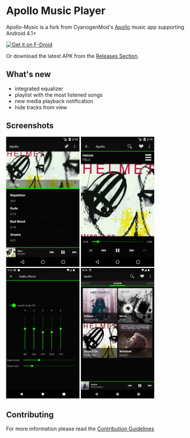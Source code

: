 # Apollo Music Player

Apollo-Music is a fork from CyanogenMod's <a href="https://github.com/adneal/Apollo-CM">Apollo<a/> music app supporting Android 4.1+

[<img src="https://fdroid.gitlab.io/artwork/badge/get-it-on.png"
     alt="Get it on F-Droid"
     height="80">](https://f-droid.org/packages/org.nuclearfog.apollo/)

Or download the latest APK from the [Releases Section](https://github.com/nuclearfog/Apollo-Music/releases/latest).

## What's new

- integrated equalizer
- playlist with the most listened songs
- new media playback notification
- hide tracks from view

## Screenshots
<img src="/fastlane/metadata/android/en-US/images/phoneScreenshots/img1.jpg" width="200"/> <img src="/fastlane/metadata/android/en-US/images/phoneScreenshots/img2.jpg" width="200"/> <img src="/fastlane/metadata/android/en-US/images/phoneScreenshots/img3.jpg" width="200"/> <img src="/fastlane/metadata/android/en-US/images/phoneScreenshots/img4.jpg" width="200"/>

## Contributing
For more information please read the <a href="https://github.com/nuclearfog/Apollo-Music/blob/master/CONTRIBUTING.md">Contribution Guidelines<a/>
